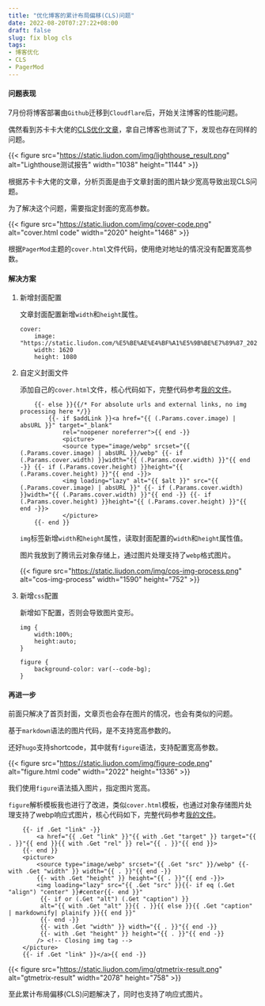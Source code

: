 ```yaml
---
title: "优化博客的累计布局偏移(CLS)问题"
date: 2022-08-20T07:27:22+08:00
draft: false
slug: fix blog cls
tags: 
- 博客优化
- CLS
- PagerMod
---
```


#### 问题表现

7月份将博客部署由`Github`迁移到`Cloudflare`后，开始关注博客的性能问题。

偶然看到苏卡卡大佬的[CLS优化文章](https://blog.skk.moe/post/fix-blog-cls/)，拿自己博客也测试了下，发现也存在同样的问题。

{{< figure src="https://static.liudon.com/img/lighthouse_result.png" alt="Lighthouse测试报告" width="1038" height="1144" >}}

根据苏卡卡大佬的文章，分析页面是由于文章封面的图片缺少宽高导致出现CLS问题。

为了解决这个问题，需要指定封面的宽高参数。

{{< figure src="https://static.liudon.com/img/cover-code.png" alt="cover.html code" width="2020" height="1468" >}}

根据`PagerMod`主题的`cover.html`文件代码，使用绝对地址的情况没有配置宽高参数。

#### 解决方案

1. 新增封面配置

    文章封面配置新增`width`和`height`属性。

    ```
    cover:
        image: "https://static.liudon.com/%E5%BE%AE%E4%BF%A1%E5%9B%BE%E7%89%87_20220725183817.jpg"
        width: 1620
        height: 1080
    ```

2. 自定义封面文件

    添加自己的`cover.html`文件，核心代码如下，完整代码参考[我的文件](https://github.com/Liudon/liudon.github.io/blob/code/layouts/partials/cover.html)。

    ```
        {{- else }}{{/* For absolute urls and external links, no img processing here */}}
            {{- if $addLink }}<a href="{{ (.Params.cover.image) | absURL }}" target="_blank"
                rel="noopener noreferrer">{{ end -}}
                <picture>
                <source type="image/webp" srcset="{{ (.Params.cover.image) | absURL }}/webp" {{- if (.Params.cover.width) }}width="{{ (.Params.cover.width) }}"{{ end -}} {{- if (.Params.cover.height) }}height="{{ (.Params.cover.height) }}"{{ end -}}>
                <img loading="lazy" alt="{{ $alt }}" src="{{ (.Params.cover.image) | absURL }}" {{- if (.Params.cover.width) }}width="{{ (.Params.cover.width) }}"{{ end -}} {{- if (.Params.cover.height) }}height="{{ (.Params.cover.height) }}"{{ end -}}>
                </picture>
        {{- end }}
    ```

    `img`标签新增`width`和`height`属性，读取封面配置的`width`和`height`属性值。

    图片我放到了腾讯云对象存储上，通过图片处理支持了`webp`格式图片。

    {{< figure src="https://static.liudon.com/img/cos-img-process.png" alt="cos-img-process" width="1590" height="752" >}}

3. 新增`css`配置

    新增如下配置，否则会导致图片变形。

    ```
    img {
        width:100%;
        height:auto;
    }

    figure {
        background-color: var(--code-bg);
    }
    ```

#### 再进一步

前面只解决了首页封面，文章页也会存在图片的情况，也会有类似的问题。

基于`markdown`语法的图片代码，是不支持宽高参数的。

还好`hugo`支持shortcode，其中就有`figure`语法，支持配置宽高参数。

{{< figure src="https://static.liudon.com/img/figure-code.png" alt="figure.html code" width="2022" height="1336" >}}

我们使用`figure`语法插入图片，指定图片宽高。

`figure`解析模板我也进行了改进，类似`cover.html`模板，也通过对象存储图片处理支持了webp响应式图片，核心代码如下，完整代码参考[我的文件](https://github.com/Liudon/liudon.github.io/blob/code/layouts/shortcodes/figure.html)。

```
    {{- if .Get "link" -}}
        <a href="{{ .Get "link" }}"{{ with .Get "target" }} target="{{ . }}"{{ end }}{{ with .Get "rel" }} rel="{{ . }}"{{ end }}>
    {{- end }}
    <picture>
        <source type="image/webp" srcset="{{ .Get "src" }}/webp" {{- with .Get "width" }} width="{{ . }}"{{ end -}}
        {{- with .Get "height" }} height="{{ . }}"{{ end -}}>
        <img loading="lazy" src="{{ .Get "src" }}{{- if eq (.Get "align") "center" }}#center{{- end }}"
         {{- if or (.Get "alt") (.Get "caption") }}
         alt="{{ with .Get "alt" }}{{ . }}{{ else }}{{ .Get "caption" | markdownify| plainify }}{{ end }}"
         {{- end -}}
         {{- with .Get "width" }} width="{{ . }}"{{ end -}}
         {{- with .Get "height" }} height="{{ . }}"{{ end -}}
        /> <!-- Closing img tag -->
    </picture>
    {{- if .Get "link" }}</a>{{ end -}}
```

{{< figure src="https://static.liudon.com/img/gtmetrix-result.png" alt="gtmetrix-result" width="2078" height="758" >}}

至此累计布局偏移(CLS)问题解决了，同时也支持了响应式图片。
